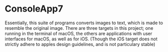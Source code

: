# ConsoleApp7

Essentially, this suite of programs converts images to text, which is made to resemble the original image. 
There are three targets in this project; one running in the terminal of macOS, the others are applications with user interfaces for macOS, as well as for iOS.
(Though the iOS target does not strictly adhere to apples design guidelines, and is not particulary stable)
